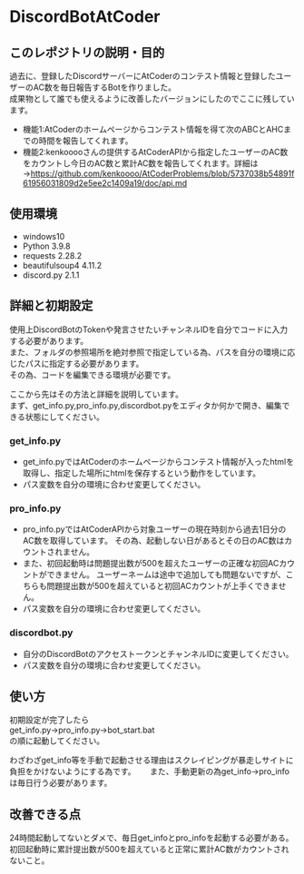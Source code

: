 # DiscordBotAtCoder
## このレポジトリの説明・目的
過去に、登録したDiscordサーバーにAtCoderのコンテスト情報と登録したユーザーのAC数を毎日報告するBotを作りました。  
成果物として誰でも使えるように改善したバージョンにしたのでここに残しています。

- 機能1:AtCoderのホームページからコンテスト情報を得て次のABCとAHCまでの時間を報告してくれます。
- 機能2:kenkooooさんの提供するAtCoderAPIから指定したユーザーのAC数をカウントし今日のAC数と累計AC数を報告してくれます。詳細は→https://github.com/kenkoooo/AtCoderProblems/blob/5737038b54891f61956031809d2e5ee2c1409a19/doc/api.md

## 使用環境
- windows10
- Python 3.9.8
- requests 2.28.2
- beautifulsoup4 4.11.2
- discord.py 2.1.1

## 詳細と初期設定
使用上DiscordBotのTokenや発言させたいチャンネルIDを自分でコードに入力する必要があります。  
また、フォルダの参照場所を絶対参照で指定している為、パスを自分の環境に応じたパスに指定する必要があります。  
その為、コードを編集できる環境が必要です。

ここから先はその方法と詳細を説明しています。  
まず、get_info.py,pro_info.py,discordbot.pyをエディタか何かで開き、編集できる状態にしてください。
### get_info.py
- get_info.pyではAtCoderのホームページからコンテスト情報が入ったhtmlを取得し、指定した場所にhtmlを保存するという動作をしています。
- パス変数を自分の環境に合わせ変更してください。

### pro_info.py
- pro_info.pyではAtCoderAPIから対象ユーザーの現在時刻から過去1日分のAC数を取得しています。
  その為、起動しない日があるとその日のAC数はカウントされません。
- また、初回起動時は問題提出数が500を超えたユーザーの正確な初回ACカウントができません。
  ユーザーネームは途中で追加しても問題ないですが、こちらも問題提出数が500を超えていると初回ACカウントが上手くできません。
- パス変数を自分の環境に合わせ変更してください。

### discordbot.py
- 自分のDiscordBotのアクセストークンとチャンネルIDに変更してください。
- パス変数を自分の環境に合わせ変更してください。

## 使い方
初期設定が完了したら  
get_info.py→pro_info.py→bot_start.bat  
の順に起動してください。  
  
わざわざget_info等を手動で起動させる理由はスクレイピングが暴走しサイトに負担をかけないようにする為です。　　
また、手動更新の為get_info→pro_infoは毎日行う必要があります。

## 改善できる点
24時間起動してないとダメで、毎日get_infoとpro_infoを起動する必要がある。
初回起動時に累計提出数が500を超えていると正常に累計AC数がカウントされないこと。
